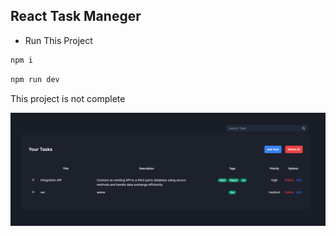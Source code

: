 ## React Task Maneger

- Run This Project

```bash
npm i
```

```bash
npm run dev
```

This project is not complete

![Landing Page](./public/image/Screenshot_5.png)
